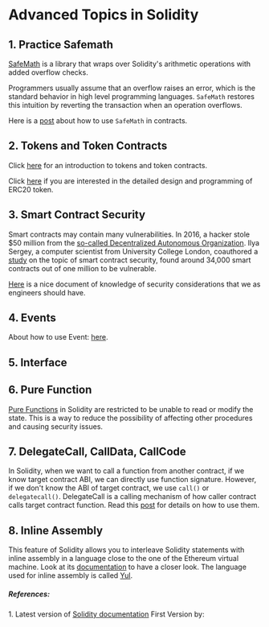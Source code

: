 <h1> Advanced Topics in Solidity </h1>
<h2> 1. Practice Safemath </h2>

<a href="https://docs.openzeppelin.com/contracts/2.x/api/math#SafeMath">SafeMath</a> is a library that wraps over Solidity's
arithmetic operations with added overflow checks.

Programmers usually assume that an overflow raises an error, which is the standard behavior in high level programming languages. `SafeMath` restores this intuition by reverting the transaction when an
 operation overflows.
 
 Here is a <a href="https://medium.com/coinmonks/practicing-safemath-with-solidity-and-openzeppelin-cde4cba9ce39">post</a> about how to use `SafeMath` in contracts.
 
<h2> 2. Tokens and Token Contracts </h2>
Click <a href="https://docs.openzeppelin.com/contracts/2.x/tokens#:~:text=A%20token%20contract%20is%20simply,that%20someone%20wrote%20and%20deployed%22.">here</a> for an introduction to tokens and token contracts.

Click <a href="https://docs.openzeppelin.com/contracts/3.x/api/token/erc20">here</a> if you are interested in the detailed design and programming of ERC20 token.

<h2> 3. Smart Contract Security </h2>
Smart contracts may contain many vulnerabilities. In 2016, a hacker stole $50 million from the <a href="https://www.technologyreview.com/2016/05/17/160160/the-autonomous-corporation-called-the-dao-is-not-a-good-way-to-spend-130-million/">so-called Decentralized Autonomous Organization</a>. Ilya Sergey, a computer scientist from University College London, coauthored a <a href="https://arxiv.org/pdf/1802.06038.pdf">study</a> on the topic of smart contract security, found around 34,000 smart contracts out of one million to be vulnerable.

<a href="https://consensys.github.io/smart-contract-best-practices/">Here</a> is a nice document of knowledge of security considerations that we as engineers should have.

<h2> 4. Events </h2>

About how to use Event: <a href="https://www.tutorialspoint.com/solidity/solidity_events.htm">here</a>.
<h2> 5. Interface </h2>
<h2> 6. Pure Function </h2>
<a href="https://www.tutorialspoint.com/solidity/solidity_pure_functions.htm#:~:text=Pure%20functions%20ensure%20that%20they,throw%20warning%20in%20such%20cases.">Pure Functions</a> in Solidity are restricted to be unable to read or modify the state. This is a way to reduce the possibility of affecting other procedures and causing security issues.

<h2> 7. DelegateCall, CallData, CallCode </h2>

In Solidity, when we want to call a function from another contract, if we know target contract ABI, we can directly use function signature. However, if we don't know the ABI of target contract, we use `call()` or `delegatecall()`. DelegateCall is a calling mechanism of how caller contract calls target contract function. Read this <a href="https://medium.com/coinmonks/delegatecall-calling-another-contract-function-in-solidity-b579f804178c">post</a> for details on how to use them.

<h2> 8. Inline Assembly </h2>
This feature of Solidity allows you to interleave Solidity statements with inline assembly in a language close to the one of the Ethereum virtual machine. Look at its <a href="https://solidity.readthedocs.io/en/v0.7.1/assembly.html">documentation</a> to have a closer look.
The language used for inline assembly is called <a href="https://solidity.readthedocs.io/en/v0.7.1/yul.html#yul">Yul</a>.

<h5>References:</h5>
1. Latest version of <a href="https://solidity.readthedocs.io/en/v0.7.1/">Solidity documentation</a>
First Version by: 
